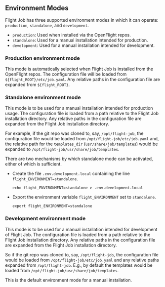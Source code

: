 ## Environment Modes

Flight Job has three supported environment modes in which it can operate:
`production`, `standalone`, and `development`.

* `production`:  Used when installed via the OpenFlight repos.
* `standalone`:  Used for a manual installation intended for production.
* `development`: Used for a manual installation intended for development. 


### Production environment mode

This mode is automatically selected when Flight Job is installed from the
OpenFlight repos.  The configuration file will be loaded from
`${flight_ROOT}/etc/job.yaml`.  Any relative paths in the configuration file
are expanded from `${flight_ROOT}`.


### Standalone environment mode

This mode is to be used for a manual installation intended for production
usage.  The configuration file is loaded from a path relative to the Flight
Job installation directory.  Any relative paths in the configuration file are
expanded from the Flight Job installation directory.

For example, if the git repo was cloned to, say, `/opt/flight-job`, the
configuration file would be loaded from `/opt/flight-job/etc/job.yaml` and,
the relative path for the `templates_dir` (`usr/share/job/templates`) would be
expanded to `/opt/flight-job/usr/share/job/templates`.

There are two mechanisms by which standalone mode can be activated, either
of which is sufficient.

* Create the file `.env.development.local` containing the line
  `flight_ENVIRONMENT=standalone`.
  ```
  echo flight_ENVIRONMENT=standalone > .env.development.local
  ```
* Export the environment variable `flight_ENVIRONMENT` set to `standalone`.
  ```
  export flight_ENVIRONMENT=standalone
  ```

### Development environment mode

This mode is to be used for a manual installation intended for development of
Flight Job.  The configuration file is loaded from a path relative to the
Flight Job installation directory.  Any relative paths in the configuration
file are expanded from the Flight Job installation directory.

So if the git repo was cloned to, say, `/opt/flight-job`, the configuration
file would be loaded from `/opt/flight-job/etc/job.yaml` and any relative
paths expanded from `/opt/flight-job`.  E.g., by default the templates would
be loaded from `/opt/flight-job/usr/share/job/templates`.

This is the default environment mode for a manual installation.
